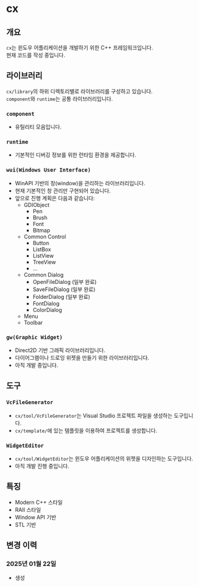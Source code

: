 ﻿# cx

## 개요
`cx`는 윈도우 어플리케이션을 개발하기 위한 C++ 프레임워크입니다.  
현재 코드를 작성 중입니다.

## 라이브러리
`cx/library`의 하위 디렉토리별로 라이브러리를 구성하고 있습니다.  
`component`와 `runtime`는 공통 라이브러리입니다.

### `component`
- 유틸리티 모음입니다.

### `runtime`
- 기본적인 디버깅 정보를 위한 런타임 환경을 제공합니다.

### `wui(Windows User Interface)`
- WinAPI 기반의 창(window)을 관리하는 라이브러리입니다.
- 현재 기본적인 창 관리만 구현되어 있습니다.
- 앞으로 진행 계획은 다음과 같습니다:
  - GDIObject
    - Pen
    - Brush
    - Font
    - Bitmap
  - Common Control
    - Button
    - ListBox
    - ListView
    - TreeView
    - ...
  - Common Dialog
    - OpenFileDialog (일부 완료)
    - SaveFileDialog (일부 완료)
    - FolderDialog (일부 완료)
    - FontDialog
    - ColorDialog
  - Menu
  - Toolbar

### `gw(Graphic Widget)`
- Direct2D 기반 그래픽 라이브러리입니다.
- 다이어그램이나 드로잉 위젯을 만들기 위한 라이브러리입니다.
- 아직 개발 중입니다.





## 도구

### `VcFileGenerator`
- `cx/tool/VcFileGenerator`는 Visual Studio 프로젝트 파일을 생성하는 도구입니다.
- `cx/template/`에 있는 템플릿을 이용하여 프로젝트를 생성합니다.

### `WidgetEditor`
- `cx/tool/WidgetEditor`는 윈도우 어플리케이션의 위젯을 디자인하는 도구입니다.
- 아직 개발 진행 중입니다.

## 특징
- Modern C++ 스타일
- RAII 스타일
- Window API 기반
- STL 기반



## 변경 이력

### 2025년 01월 22일
- 생성



